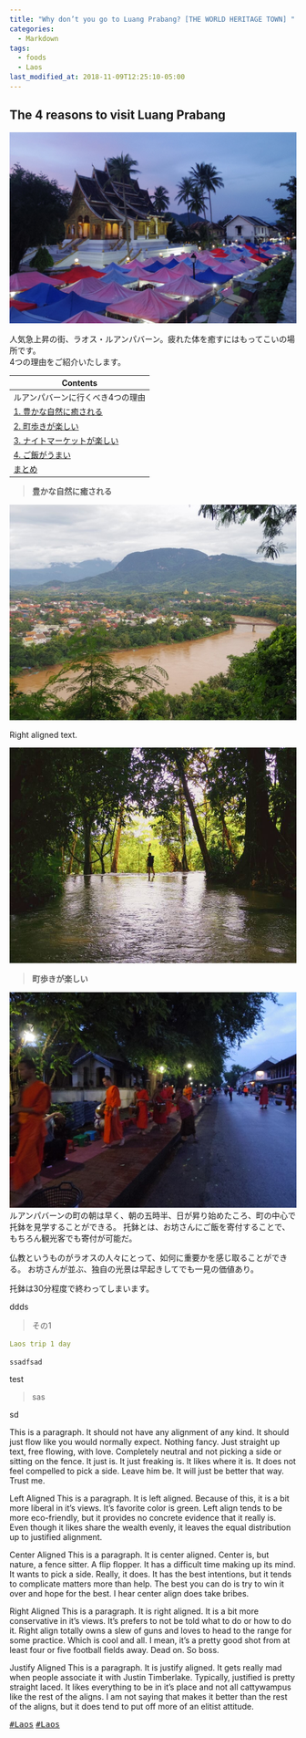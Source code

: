 ```yaml
---
title: "Why don’t you go to Luang Prabang? [THE WORLD HERITAGE TOWN] "
categories:
  - Markdown
tags:
  - foods
  - Laos
last_modified_at: 2018-11-09T12:25:10-05:00
---
```

## The 4 reasons to visit  Luang Prabang
<img src="/assets/images/Laostop.jpg" class="align-center" alt="" width="700">

人気急上昇の街、ラオス・ルアンパバーン。疲れた体を癒すにはもってこいの場所です。<br>
4つの理由をご紹介いたします。


| Contents        |
| --------         |
| ルアンパバーンに行くべき4つの理由 |
|  [1. 豊かな自然に癒される](#)    |         
|  [2. 町歩きが楽しい](#)    |         
|  [3. ナイトマーケットが楽しい](#) |         
|  [4. ご飯がうまい](#) |
|  [まとめ](#) |


> **豊かな自然に癒される**

<img src="https://github.com/i-like-hamigaki/i-like-hamigaki.github.io/blob/master/img/IMGP2006.JPG?raw=true" class="align-center" alt="">
<p class="text-right">Right aligned text.</p>

<img src="https://raw.githubusercontent.com/i-like-hamigaki/i-like-hamigaki.github.io/master/img/IMGP0113.jpg" class="align-center" alt="">

> **町歩きが楽しい**

<img src="/assets/images/IMGP1950A.JPG" class="align-center" alt="">
ルアンパバーンの町の朝は早く、朝の五時半、日が昇り始めたころ、町の中心で托鉢を見学することができる。
托鉢とは、お坊さんにご飯を寄付することで、もちろん観光客でも寄付が可能だ。

仏教というものがラオスの人々にとって、如何に重要かを感じ取ることができる。
お坊さんが並ぶ、独自の光景は早起きしてでも一見の価値あり。

托鉢は30分程度で終わってしまいます。


ddds
> その1

```yaml
Laos trip 1 day
```
`ssadfsad`

test
 
>sas




sd


This is a paragraph. It should not have any alignment of any kind. It should just flow like you would normally expect. Nothing fancy. Just straight up text, free flowing, with love. Completely neutral and not picking a side or sitting on the fence. It just is. It just freaking is. It likes where it is. It does not feel compelled to pick a side. Leave him be. It will just be better that way. Trust me.

Left Aligned
This is a paragraph. It is left aligned. Because of this, it is a bit more liberal in it’s views. It’s favorite color is green. Left align tends to be more eco-friendly, but it provides no concrete evidence that it really is. Even though it likes share the wealth evenly, it leaves the equal distribution up to justified alignment.

Center Aligned
This is a paragraph. It is center aligned. Center is, but nature, a fence sitter. A flip flopper. It has a difficult time making up its mind. It wants to pick a side. Really, it does. It has the best intentions, but it tends to complicate matters more than help. The best you can do is try to win it over and hope for the best. I hear center align does take bribes.

Right Aligned
This is a paragraph. It is right aligned. It is a bit more conservative in it’s views. It’s prefers to not be told what to do or how to do it. Right align totally owns a slew of guns and loves to head to the range for some practice. Which is cool and all. I mean, it’s a pretty good shot from at least four or five football fields away. Dead on. So boss.

Justify Aligned
This is a paragraph. It is justify aligned. It gets really mad when people associate it with Justin Timberlake. Typically, justified is pretty straight laced. It likes everything to be in it’s place and not all cattywampus like the rest of the aligns. I am not saying that makes it better than the rest of the aligns, but it does tend to put off more of an elitist attitude.
 
 
[<kbd>#Laos</kbd>](https://i-like-hamigaki.github.io/tags/#laos) [<kbd>#Laos</kbd>](#)



